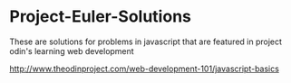 # Project-Euler-Solutions

These are solutions for problems in javascript that are featured in project odin's learning web development

http://www.theodinproject.com/web-development-101/javascript-basics
